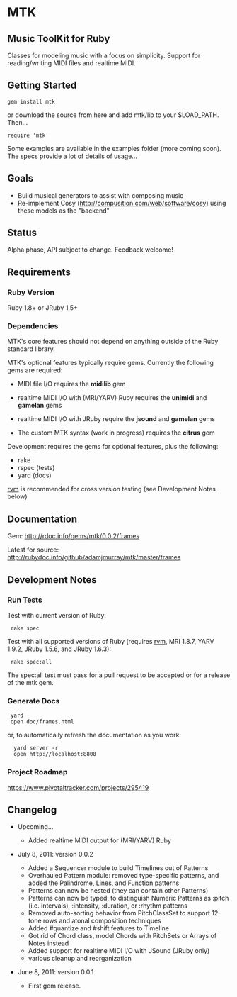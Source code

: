 MTK
===

Music ToolKit for Ruby
----------------------

Classes for modeling music with a focus on simplicity. Support for reading/writing MIDI files and realtime MIDI.



Getting Started
---------------

    gem install mtk

or download the source from here and add mtk/lib to your $LOAD_PATH. Then...

    require 'mtk'

Some examples are available in the examples folder (more coming soon).
The specs provide a lot of details of usage...



Goals
-----

* Build musical generators to assist with composing music
* Re-implement Cosy (http://compusition.com/web/software/cosy) using these models as the "backend"



Status
------

Alpha phase, API subject to change. Feedback welcome!



Requirements
------------

### Ruby Version

Ruby 1.8+ or JRuby 1.5+


### Dependencies

MTK's core features should not depend on anything outside of the Ruby standard library.


MTK's optional features typically require gems. Currently the following gems are required:

* MIDI file I/O requires the __midilib__ gem

* realtime MIDI I/O with (MRI/YARV) Ruby requires the __unimidi__ and __gamelan__ gems

* realtime MIDI I/O with JRuby require the __jsound__ and __gamelan__ gems

* The custom MTK syntax (work in progress) requires the __citrus__ gem


Development requires the gems for optional features, plus the following:

* rake
* rspec (tests)
* yard (docs)

[rvm](https://rvm.beginrescueend.com/) is recommended for cross version testing (see Development Notes below)



Documentation
-------------

Gem: http://rdoc.info/gems/mtk/0.0.2/frames

Latest for source: http://rubydoc.info/github/adamjmurray/mtk/master/frames



Development Notes
-----------------

### Run Tests ###

Test with current version of Ruby:

     rake spec

Test with all supported versions of Ruby (requires [rvm](https://rvm.beginrescueend.com/), MRI 1.8.7, YARV 1.9.2, JRuby 1.5.6, and JRuby 1.6.3):

     rake spec:all

The spec:all test must pass for a pull request to be accepted or for a release of the mtk gem.


### Generate Docs ###

     yard
     open doc/frames.html

or, to automatically refresh the documentation as you work:

      yard server -r
      open http://localhost:8808


### Project Roadmap ###

https://www.pivotaltracker.com/projects/295419



Changelog
---------

* Upcoming...
    - Added realtime MIDI output for (MRI/YARV) Ruby

* July 8, 2011: version 0.0.2
    - Added a Sequencer module to build Timelines out of Patterns
    - Overhauled Pattern module: removed type-specific patterns, and added the Palindrome, Lines, and Function patterns
    - Patterns can now be nested (they can contain other Patterns)
    - Patterns can now be typed, to distinguish Numeric Patterns as :pitch (i.e. intervals), :intensity, :duration, or :rhythm patterns
    - Removed auto-sorting behavior from PitchClassSet to support 12-tone rows and atonal composition techniques
    - Added #quantize and #shift features to Timeline
    - Got rid of Chord class, model Chords with PitchSets or Arrays of Notes instead
    - Added support for realtime MIDI I/O with JSound (JRuby only)
    - various cleanup and reorganization

* June 8, 2011: version 0.0.1
    - First gem release.